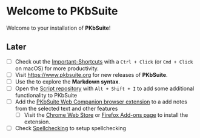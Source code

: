 Welcome to PKbSuite
====================

Welcome to your installation of **PKbSuite**!

## Later

- [ ] Check out the [Important-Shortcuts](https://www.pkbsuite.org/shortcuts/PKbSuite) with a `Ctrl + Click` (or `Cmd + Click` on macOS) for more productivity.
- [ ] Visit <https://www.pkbsuite.org> for new releases of **PKbSuite**.
- [ ] Use the <Markdown Cheatsheet.md> to explore the **Markdown syntax**.
- [ ] Open the [Script repository](https://github.com/pkbsuite/scripts) with `Alt + Shift + I` to add some additional functionality to PKbSuite
- [ ] Add the [PKbSuite Web Companion browser extension](https://github.com/pkbsuite/web-companion)
  to a add notes from the selected text and other features
    - [ ] Visit the [Chrome Web Store](https://chrome.google.com/webstore/detail/pkbsuite-web-companion/pkgkfnampapjbopomdpnkckbjdnpkbkp)
      or [Firefox Add-ons page](https://addons.mozilla.org/firefox/addon/pkbsuite-web-companion) to install the extension.
- [ ] Check [Spellchecking](http://docs.pkbsuite.org/en/develop/spellchecking.html) to setup spellchecking
